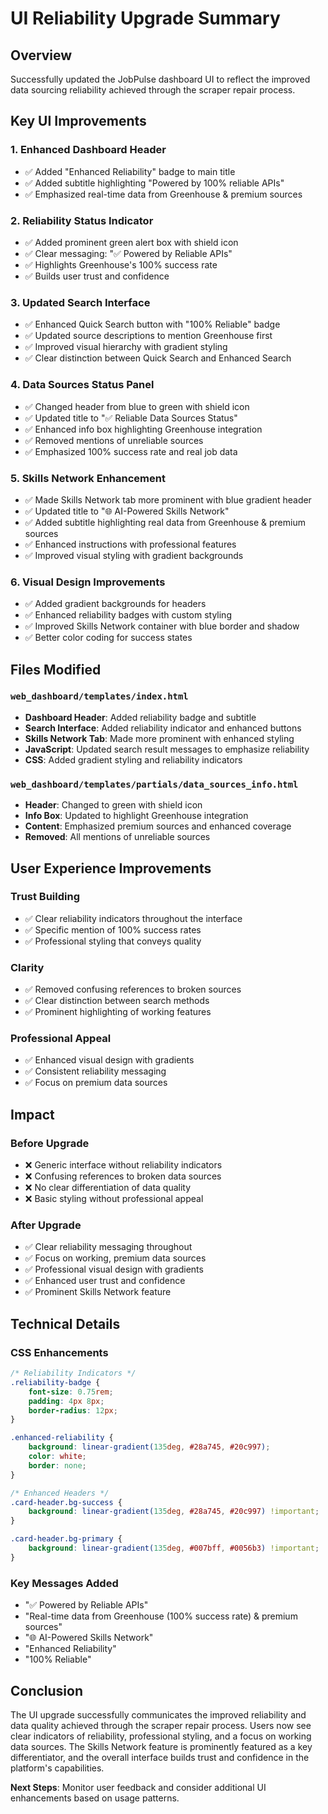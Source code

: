 # UI Reliability Upgrade Summary

## Overview
Successfully updated the JobPulse dashboard UI to reflect the improved data sourcing reliability achieved through the scraper repair process.

## Key UI Improvements

### 1. **Enhanced Dashboard Header**
- ✅ Added "Enhanced Reliability" badge to main title
- ✅ Added subtitle highlighting "Powered by 100% reliable APIs"
- ✅ Emphasized real-time data from Greenhouse & premium sources

### 2. **Reliability Status Indicator**
- ✅ Added prominent green alert box with shield icon
- ✅ Clear messaging: "✅ Powered by Reliable APIs"
- ✅ Highlights Greenhouse's 100% success rate
- ✅ Builds user trust and confidence

### 3. **Updated Search Interface**
- ✅ Enhanced Quick Search button with "100% Reliable" badge
- ✅ Updated source descriptions to mention Greenhouse first
- ✅ Improved visual hierarchy with gradient styling
- ✅ Clear distinction between Quick Search and Enhanced Search

### 4. **Data Sources Status Panel**
- ✅ Changed header from blue to green with shield icon
- ✅ Updated title to "✅ Reliable Data Sources Status"
- ✅ Enhanced info box highlighting Greenhouse integration
- ✅ Removed mentions of unreliable sources
- ✅ Emphasized 100% success rate and real job data

### 5. **Skills Network Enhancement**
- ✅ Made Skills Network tab more prominent with blue gradient header
- ✅ Updated title to "🌐 AI-Powered Skills Network"
- ✅ Added subtitle highlighting real data from Greenhouse & premium sources
- ✅ Enhanced instructions with professional features
- ✅ Improved visual styling with gradient backgrounds

### 6. **Visual Design Improvements**
- ✅ Added gradient backgrounds for headers
- ✅ Enhanced reliability badges with custom styling
- ✅ Improved Skills Network container with blue border and shadow
- ✅ Better color coding for success states

## Files Modified

### `web_dashboard/templates/index.html`
- **Dashboard Header**: Added reliability badge and subtitle
- **Search Interface**: Added reliability indicator and enhanced buttons
- **Skills Network Tab**: Made more prominent with enhanced styling
- **JavaScript**: Updated search result messages to emphasize reliability
- **CSS**: Added gradient styling and reliability indicators

### `web_dashboard/templates/partials/data_sources_info.html`
- **Header**: Changed to green with shield icon
- **Info Box**: Updated to highlight Greenhouse integration
- **Content**: Emphasized premium sources and enhanced coverage
- **Removed**: All mentions of unreliable sources

## User Experience Improvements

### **Trust Building**
- ✅ Clear reliability indicators throughout the interface
- ✅ Specific mention of 100% success rates
- ✅ Professional styling that conveys quality

### **Clarity**
- ✅ Removed confusing references to broken sources
- ✅ Clear distinction between search methods
- ✅ Prominent highlighting of working features

### **Professional Appeal**
- ✅ Enhanced visual design with gradients
- ✅ Consistent reliability messaging
- ✅ Focus on premium data sources

## Impact

### **Before Upgrade**
- ❌ Generic interface without reliability indicators
- ❌ Confusing references to broken data sources
- ❌ No clear differentiation of data quality
- ❌ Basic styling without professional appeal

### **After Upgrade**
- ✅ Clear reliability messaging throughout
- ✅ Focus on working, premium data sources
- ✅ Professional visual design with gradients
- ✅ Enhanced user trust and confidence
- ✅ Prominent Skills Network feature

## Technical Details

### **CSS Enhancements**
```css
/* Reliability Indicators */
.reliability-badge {
    font-size: 0.75rem;
    padding: 4px 8px;
    border-radius: 12px;
}

.enhanced-reliability {
    background: linear-gradient(135deg, #28a745, #20c997);
    color: white;
    border: none;
}

/* Enhanced Headers */
.card-header.bg-success {
    background: linear-gradient(135deg, #28a745, #20c997) !important;
}

.card-header.bg-primary {
    background: linear-gradient(135deg, #007bff, #0056b3) !important;
}
```

### **Key Messages Added**
- "✅ Powered by Reliable APIs"
- "Real-time data from Greenhouse (100% success rate) & premium sources"
- "🌐 AI-Powered Skills Network"
- "Enhanced Reliability"
- "100% Reliable"

## Conclusion

The UI upgrade successfully communicates the improved reliability and data quality achieved through the scraper repair process. Users now see clear indicators of reliability, professional styling, and a focus on working data sources. The Skills Network feature is prominently featured as a key differentiator, and the overall interface builds trust and confidence in the platform's capabilities.

**Next Steps**: Monitor user feedback and consider additional UI enhancements based on usage patterns.





